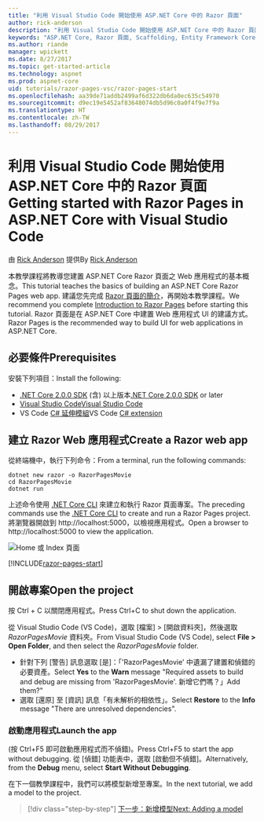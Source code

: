 ```yaml
---
title: "利用 Visual Studio Code 開始使用 ASP.NET Core 中的 Razor 頁面"
author: rick-anderson
description: "利用 Visual Studio Code 開始使用 ASP.NET Core 中的 Razor 頁面"
keywords: "ASP.NET Core, Razor 頁面, Scaffolding, Entity Framework Core, EF, EF Core, 資料庫, mac, macOS, Visual Studio Code, Code"
ms.author: riande
manager: wpickett
ms.date: 8/27/2017
ms.topic: get-started-article
ms.technology: aspnet
ms.prod: aspnet-core
uid: tutorials/razor-pages-vsc/razor-pages-start
ms.openlocfilehash: aa39de71addb2499af6d322db6da0ec635c54970
ms.sourcegitcommit: d9ec19e5452af83648074db5d96c0a0f4f9e7f9a
ms.translationtype: HT
ms.contentlocale: zh-TW
ms.lasthandoff: 08/29/2017
---
```

# <a name="getting-started-with-razor-pages-in-aspnet-core-with-visual-studio-code"></a><span data-ttu-id="41318-104">利用 Visual Studio Code 開始使用 ASP.NET Core 中的 Razor 頁面</span><span class="sxs-lookup"><span data-stu-id="41318-104">Getting started with Razor Pages in ASP.NET Core with Visual Studio Code</span></span>

<span data-ttu-id="41318-105">由 [Rick Anderson](https://twitter.com/RickAndMSFT) 提供</span><span class="sxs-lookup"><span data-stu-id="41318-105">By [Rick Anderson](https://twitter.com/RickAndMSFT)</span></span>

<span data-ttu-id="41318-106">本教學課程將教導您建置 ASP.NET Core Razor 頁面之 Web 應用程式的基本概念。</span><span class="sxs-lookup"><span data-stu-id="41318-106">This tutorial teaches the basics of building an ASP.NET Core Razor Pages web app.</span></span> <span data-ttu-id="41318-107">建議您先完成 [Razor 頁面的簡介](xref:mvc/razor-pages/index)，再開始本教學課程。</span><span class="sxs-lookup"><span data-stu-id="41318-107">We recommend you complete [Introduction to Razor Pages](xref:mvc/razor-pages/index) before starting this tutorial.</span></span> <span data-ttu-id="41318-108">Razor 頁面是在 ASP.NET Core 中建置 Web 應用程式 UI 的建議方式。</span><span class="sxs-lookup"><span data-stu-id="41318-108">Razor Pages is the recommended way to build UI for web applications in ASP.NET Core.</span></span>

## <a name="prerequisites"></a><span data-ttu-id="41318-109">必要條件</span><span class="sxs-lookup"><span data-stu-id="41318-109">Prerequisites</span></span>

<span data-ttu-id="41318-110">安裝下列項目：</span><span class="sxs-lookup"><span data-stu-id="41318-110">Install the following:</span></span>

* <span data-ttu-id="41318-111">[.NET Core 2.0.0 SDK](https://dot.net/core) (含) 以上版本</span><span class="sxs-lookup"><span data-stu-id="41318-111">[.NET Core 2.0.0 SDK](https://dot.net/core) or later</span></span>
* [<span data-ttu-id="41318-112">Visual Studio Code</span><span class="sxs-lookup"><span data-stu-id="41318-112">Visual Studio Code</span></span>](https://code.visualstudio.com)
* <span data-ttu-id="41318-113">VS Code [C# 延伸模組](https://marketplace.visualstudio.com/items?itemName=ms-vscode.csharp)</span><span class="sxs-lookup"><span data-stu-id="41318-113">VS Code [C# extension](https://marketplace.visualstudio.com/items?itemName=ms-vscode.csharp)</span></span> 

## <a name="create-a-razor-web-app"></a><span data-ttu-id="41318-114">建立 Razor Web 應用程式</span><span class="sxs-lookup"><span data-stu-id="41318-114">Create a Razor web app</span></span>

<span data-ttu-id="41318-115">從終端機中，執行下列命令：</span><span class="sxs-lookup"><span data-stu-id="41318-115">From a terminal, run the following commands:</span></span>

```console
dotnet new razor -o RazorPagesMovie
cd RazorPagesMovie
dotnet run
```

<span data-ttu-id="41318-116">上述命令使用 [.NET Core CLI](https://docs.microsoft.com/dotnet/core/tools/dotnet) 來建立和執行 Razor 頁面專案。</span><span class="sxs-lookup"><span data-stu-id="41318-116">The preceding commands use the [.NET Core CLI](https://docs.microsoft.com/dotnet/core/tools/dotnet) to create and run a Razor Pages project.</span></span> <span data-ttu-id="41318-117">將瀏覽器開啟到 http://localhost:5000，以檢視應用程式。</span><span class="sxs-lookup"><span data-stu-id="41318-117">Open a browser to http://localhost:5000 to view the application.</span></span>

![Home 或 Index 頁面](../razor-pages/razor-pages-start/_static/home.png)

[!INCLUDE[razor-pages-start](../../includes/RP/razor-pages-start.md)]

## <a name="open-the-project"></a><span data-ttu-id="41318-119">開啟專案</span><span class="sxs-lookup"><span data-stu-id="41318-119">Open the project</span></span>

<span data-ttu-id="41318-120">按 Ctrl + C 以關閉應用程式。</span><span class="sxs-lookup"><span data-stu-id="41318-120">Press Ctrl+C to shut down the application.</span></span>

<span data-ttu-id="41318-121">從 Visual Studio Code (VS Code)，選取 [檔案] > [開啟資料夾]，然後選取 *RazorPagesMovie* 資料夾。</span><span class="sxs-lookup"><span data-stu-id="41318-121">From Visual Studio Code (VS Code), select **File > Open Folder**, and then select the *RazorPagesMovie* folder.</span></span>

- <span data-ttu-id="41318-122">針對下列 [警告] 訊息選取 [是]：「'RazorPagesMovie' 中遺漏了建置和偵錯的必要資產。</span><span class="sxs-lookup"><span data-stu-id="41318-122">Select **Yes** to the **Warn** message "Required assets to build and debug are missing from 'RazorPagesMovie'.</span></span> <span data-ttu-id="41318-123">新增它們嗎？」</span><span class="sxs-lookup"><span data-stu-id="41318-123">Add them?"</span></span>
- <span data-ttu-id="41318-124">選取 [還原] 至 [資訊] 訊息「有未解析的相依性」。</span><span class="sxs-lookup"><span data-stu-id="41318-124">Select **Restore** to the **Info** message "There are unresolved dependencies".</span></span>

### <a name="launch-the-app"></a><span data-ttu-id="41318-125">啟動應用程式</span><span class="sxs-lookup"><span data-stu-id="41318-125">Launch the app</span></span>

<span data-ttu-id="41318-126">(按 Ctrl+F5 即可啟動應用程式而不偵錯)。</span><span class="sxs-lookup"><span data-stu-id="41318-126">Press Ctrl+F5 to start the app without debugging.</span></span> <span data-ttu-id="41318-127">從 [偵錯] 功能表中，選取 [啟動但不偵錯]。</span><span class="sxs-lookup"><span data-stu-id="41318-127">Alternatively, from the **Debug** menu, select **Start Without Debugging**.</span></span>

<span data-ttu-id="41318-128">在下一個教學課程中，我們可以將模型新增至專案。</span><span class="sxs-lookup"><span data-stu-id="41318-128">In the next tutorial, we add a model to the project.</span></span> 

>[!div class="step-by-step"]
[<span data-ttu-id="41318-129">下一步：新增模型</span><span class="sxs-lookup"><span data-stu-id="41318-129">Next: Adding a model</span></span>](xref:tutorials/razor-pages-vsc/model)  
